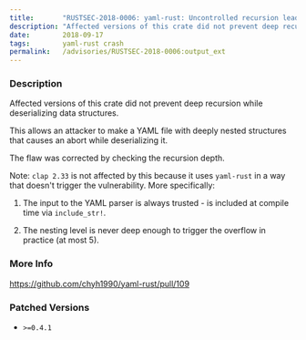```yaml
---
title:       "RUSTSEC-2018-0006: yaml-rust: Uncontrolled recursion leads to abort in deserialization"
description: "Affected versions of this crate did not prevent deep recursion while deserializing data structures. This allows an attacker to make a YAML file with deeply nested structures that causes an abort while deserializing it. The flaw was corrected by checking the recursion depth. Note clap 2.33 is not affected by this because it uses yamlrust in a way that doesnt trigger the vulnerability. More specifically 1. The input to the YAML parser is always trusted  is included at compile time via includestr. 2. The nesting level is never deep enough to trigger the overflow in practice at most 5."
date:        2018-09-17
tags:        yaml-rust crash
permalink:   /advisories/RUSTSEC-2018-0006:output_ext
---
```


### Description

Affected versions of this crate did not prevent deep recursion while
deserializing data structures.

This allows an attacker to make a YAML file with deeply nested structures
that causes an abort while deserializing it.

The flaw was corrected by checking the recursion depth.

Note: `clap 2.33` is not affected by this because it uses `yaml-rust`
in a way that doesn't trigger the vulnerability. More specifically:

1. The input to the YAML parser is always trusted - is included at compile
time via `include_str!`.

2. The nesting level is never deep enough to trigger the overflow in practice
(at most 5).

### More Info

<https://github.com/chyh1990/yaml-rust/pull/109>

### Patched Versions

- `>=0.4.1`


